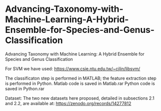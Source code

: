 # Advancing-Taxonomy-with-Machine-Learning-A-Hybrid-Ensemble-for-Species-and-Genus-Classification
Advancing Taxonomy with Machine Learning: A Hybrid Ensemble for Species and Genus Classification

For SVM we have used: https://www.csie.ntu.edu.tw/~cjlin/libsvm/

The classificaton step is performed in MATLAB; the feature extraction step is performed in Python.
Matlab code is saved in Matlab.rar
Python code is saved in Python.rar

Dataset:
The two new datasets here proposed, detailed in subsections 2.1 and 2.2, are available at: https://zenodo.org/records/14277812
